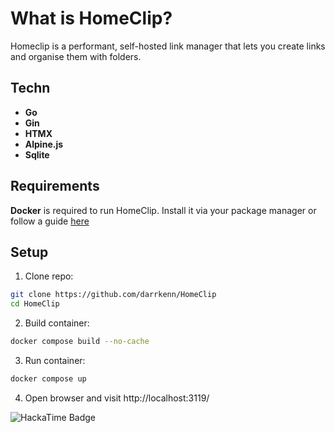 # What is HomeClip?
Homeclip is a performant, self-hosted link manager that lets you create links and organise them with folders.
## Techn
- **Go**
- **Gin**
- **HTMX**
- **Alpine.js**
- **Sqlite**

## Requirements
**Docker** is required to run HomeClip.
Install it via your package manager or follow a guide [here](https://docs.docker.com/engine/install/)

## Setup
1. Clone repo:
```bash
git clone https://github.com/darrkenn/HomeClip
cd HomeClip
```
2. Build container:
```bash
docker compose build --no-cache
```
3. Run container:
```bash
docker compose up
```
4. Open browser and visit http://localhost:3119/


![HackaTime Badge](https://hackatime-badge.hackclub.com/U092R8UPA6L/HomeClip)
